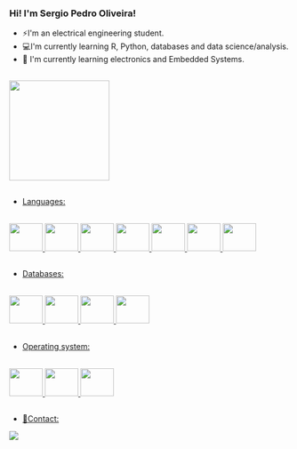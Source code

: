 ### Hi! I'm Sergio Pedro Oliveira!

<!--
**seperool/seperool** is a ✨ _special_ ✨ repository because its `README.md` (this file) appears on your GitHub profile.

Here are some ideas to get you started:

- 🔭 I’m currently working on ...
- 👯 I’m looking to collaborate on ...
- 📫 How to reach me: ...
- 💬 Ask me about ...
- 😄 Pronouns: ...
- ⚡ Fun fact: ...
-->
- ⚡I'm an electrical engineering student.
- 💻I'm currently learning R, Python, databases and data science/analysis.
- 🌱 I'm currently learning electronics and Embedded Systems.

##

<div>
<a href="https://github.com/seu-usuário-aqui">
<img height="180em" src="https://github-readme-stats.vercel.app/api/top-langs/?username=seperool&layout=compact&langs_count=7&theme=dracula"/>
</div>

##

- Languages:
<div style="display: inline_block"><br>
  <a href="https://github.com/seperool">
  <img height="50" width="60" src="https://cdn.jsdelivr.net/gh/devicons/devicon/icons/cplusplus/cplusplus-original.svg" />
  <img height="50" width="60" src="https://cdn.jsdelivr.net/gh/devicons/devicon/icons/matlab/matlab-original.svg" />
  <img height="50" width="60" src="https://cdn.jsdelivr.net/gh/devicons/devicon/icons/python/python-original-wordmark.svg" />
  <img height="50" width="60" src="https://cdn.jsdelivr.net/gh/devicons/devicon/icons/pandas/pandas-original-wordmark.svg" />
  <img height="50" width="60" src="https://cdn.jsdelivr.net/gh/devicons/devicon@latest/icons/lua/lua-original.svg" />
  <img height="50" width="60" src="https://cdn.jsdelivr.net/gh/devicons/devicon/icons/r/r-original.svg" />
  <img height="50" width="60" src="https://cdn.jsdelivr.net/gh/devicons/devicon/icons/arduino/arduino-original-wordmark.svg" />
</div>

##

- Databases:
<div style="display: inline_block"><br>
  <a href="https://github.com/seperool">
  <img height="50" width="60" src="https://cdn.jsdelivr.net/gh/devicons/devicon/icons/sqlite/sqlite-original-wordmark.svg" />
  <img height="50" width="60" src="https://cdn.jsdelivr.net/gh/devicons/devicon/icons/mysql/mysql-original-wordmark.svg" />
  <img height="50" width="60" src="https://cdn.jsdelivr.net/gh/devicons/devicon/icons/microsoftsqlserver/microsoftsqlserver-plain-wordmark.svg" />
  <img height="50" width="60" src="https://cdn.jsdelivr.net/gh/devicons/devicon/icons/postgresql/postgresql-original-wordmark.svg" />
</div>

##

- Operating system:
<div style="display: inline_block"><br>
  <a href="https://github.com/seperool">
  <img height="50" width="60" src="https://cdn.jsdelivr.net/gh/devicons/devicon/icons/linux/linux-original.svg" />
  <img height="50" width="60" src="https://cdn.jsdelivr.net/gh/devicons/devicon@latest/icons/ubuntu/ubuntu-original.svg" />
  <img height="50" width="60" src="https://cdn.jsdelivr.net/gh/devicons/devicon/icons/bash/bash-original.svg" />
</div>

##

- 💬Contact:
<div>
  <a href = "mailto:seperool@gmail.com"><img src="https://img.shields.io/badge/Gmail-D14836?style=for-the-badge&logo=gmail&logoColor=white" target="_blank"></a>
</div>
